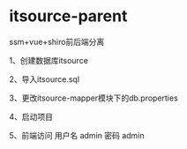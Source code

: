 # itsource-parent
ssm+vue+shiro前后端分离

1、创建数据库itsource

2、导入itsource.sql

3、更改itsource-mapper模块下的db.properties

4、启动项目

5、前端访问   用户名 admin  密码  admin
